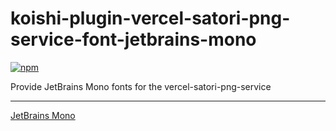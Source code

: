 # koishi-plugin-vercel-satori-png-service-font-jetbrains-mono

[![npm](https://img.shields.io/npm/v/koishi-plugin-vercel-satori-png-service-font-jetbrains-mono?style=flat-square)](https://www.npmjs.com/package/koishi-plugin-vercel-satori-png-service-font-jetbrains-mono)

Provide JetBrains Mono fonts for the vercel-satori-png-service

---

[JetBrains Mono](https://www.jetbrains.com/lp/mono/)
